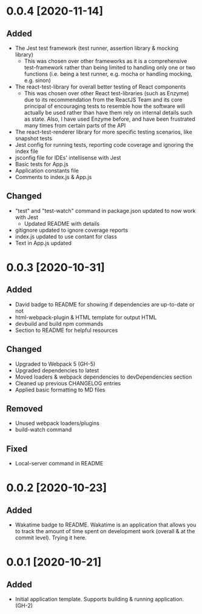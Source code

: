 # 0.0.4 [2020-11-14]

## Added
  - The Jest test framework (test runner, assertion library & mocking library)
    - This was chosen over other frameworks as it is a comprehensive test-framework rather than being limited to handling only one or two functions (i.e. being a test runner, e.g. mocha or handling mocking, e.g. sinon) 
  - The react-test-library for overall better testing of React components 
    - This was chosen over other React test-libraries (such as Enzyme) due to its recommendation from the ReactJS Team and its core principal of encouraging tests to resemble how the software will actually be used rather than have them rely on internal details such as state. Also, I have used Enzyme before, and have been frustrated many times from certain parts of the API
  - The react-test-renderer library for more specific testing scenarios, like snapshot tests
  - Jest config for running tests, reporting code coverage and ignoring the index file
  - jsconfig file for IDEs' intellisense with Jest
  - Basic tests for App.js
  - Application constants file
  - Comments to index.js & App.js

## Changed
  - "test" and "test-watch" command in package.json updated to now work with Jest
    - Updated README with details
  - gitignore updated to ignore coverage reports
  - index.js updated to use contant for class
  - Text in App.js updated

# 0.0.3 [2020-10-31]

## Added
  - David badge to README for showing if dependencies are up-to-date or not
  - html-webpack-plugin & HTML template for output HTML
  - devbuild and build npm commands
  - Section to README for helpful resources 

## Changed
  - Upgraded to Webpack 5 (GH-5)
  - Upgraded dependencies to latest
  - Moved loaders & webpack dependencies to devDependencies section
  - Cleaned up previous CHANGELOG entries
  - Applied basic formatting to MD files

## Removed 
  - Unused webpack loaders/plugins
  - build-watch command

## Fixed
  - Local-server command in README

# 0.0.2 [2020-10-23]

## Added
  - Wakatime badge to README. Wakatime is an application that allows you to track the amount of time spent on development work (overall & at the commit level). Trying it here.

# 0.0.1 [2020-10-21]

## Added
  - Initial application template. Supports building & running application. (GH-2)